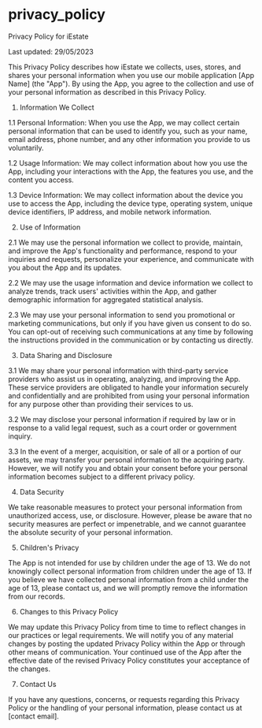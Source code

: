# privacy_policy

Privacy Policy for iEstate

Last updated: 29/05/2023

This Privacy Policy describes how iEstate we collects, uses, stores, and shares your personal information when you use our mobile application [App Name] (the "App"). By using the App, you agree to the collection and use of your personal information as described in this Privacy Policy.

1. Information We Collect

1.1 Personal Information: When you use the App, we may collect certain personal information that can be used to identify you, such as your name, email address, phone number, and any other information you provide to us voluntarily.

1.2 Usage Information: We may collect information about how you use the App, including your interactions with the App, the features you use, and the content you access.

1.3 Device Information: We may collect information about the device you use to access the App, including the device type, operating system, unique device identifiers, IP address, and mobile network information.

2. Use of Information

2.1 We may use the personal information we collect to provide, maintain, and improve the App's functionality and performance, respond to your inquiries and requests, personalize your experience, and communicate with you about the App and its updates.

2.2 We may use the usage information and device information we collect to analyze trends, track users' activities within the App, and gather demographic information for aggregated statistical analysis.

2.3 We may use your personal information to send you promotional or marketing communications, but only if you have given us consent to do so. You can opt-out of receiving such communications at any time by following the instructions provided in the communication or by contacting us directly.

3. Data Sharing and Disclosure

3.1 We may share your personal information with third-party service providers who assist us in operating, analyzing, and improving the App. These service providers are obligated to handle your information securely and confidentially and are prohibited from using your personal information for any purpose other than providing their services to us.

3.2 We may disclose your personal information if required by law or in response to a valid legal request, such as a court order or government inquiry.

3.3 In the event of a merger, acquisition, or sale of all or a portion of our assets, we may transfer your personal information to the acquiring party. However, we will notify you and obtain your consent before your personal information becomes subject to a different privacy policy.

4. Data Security

We take reasonable measures to protect your personal information from unauthorized access, use, or disclosure. However, please be aware that no security measures are perfect or impenetrable, and we cannot guarantee the absolute security of your personal information.

5. Children's Privacy

The App is not intended for use by children under the age of 13. We do not knowingly collect personal information from children under the age of 13. If you believe we have collected personal information from a child under the age of 13, please contact us, and we will promptly remove the information from our records.

6. Changes to this Privacy Policy

We may update this Privacy Policy from time to time to reflect changes in our practices or legal requirements. We will notify you of any material changes by posting the updated Privacy Policy within the App or through other means of communication. Your continued use of the App after the effective date of the revised Privacy Policy constitutes your acceptance of the changes.

7. Contact Us

If you have any questions, concerns, or requests regarding this Privacy Policy or the handling of your personal information, please contact us at [contact email].
